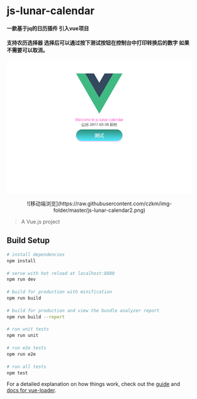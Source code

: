 # js-lunar-calendar

#### 一款基于jq的日历插件 引入vue项目 
#### 支持农历选择器 选择后可以通过按下测试按钮在控制台中打印转换后的数字 如果不需要可以取消。

![pc端浏览](https://raw.githubusercontent.com/czkm/img-folder/master/js-lunar-calendar1.png)

<div align=center>![移动端浏览](https://raw.githubusercontent.com/czkm/img-folder/master/js-lunar-calendar2.png)</div>

> A Vue.js project

## Build Setup

``` bash
# install dependencies
npm install

# serve with hot reload at localhost:8080
npm run dev

# build for production with minification
npm run build

# build for production and view the bundle analyzer report
npm run build --report

# run unit tests
npm run unit

# run e2e tests
npm run e2e

# run all tests
npm test
```

For a detailed explanation on how things work, check out the [guide](http://vuejs-templates.github.io/webpack/) and [docs for vue-loader](http://vuejs.github.io/vue-loader).
